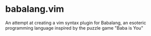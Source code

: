 # babalang.vim

An attempt at creating a vim syntax plugin for Babalang, an esoteric programming language inspired by the puzzle game "Baba is You"
